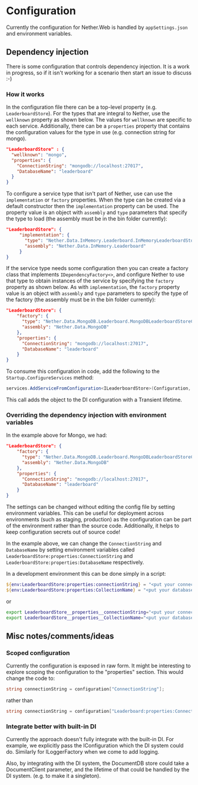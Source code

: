 # Configuration

Currently the configuration for Nether.Web is handled by `appSettings.json` and environment variables.

## Dependency injection
There is some configuration that controls dependency injection. It is a work in progress, so if it isn't working for a scenario then start an issue to discuss :-)

### How it works

In the configuration file there can be a top-level property (e.g. `LeaderboardStore`). For the types that are integral to Nether, use the `wellknown` property as shown below. The values for `wellknown` are specific to each service. Additionally, there can be a `properties` property that contains the configuration values for the type in use (e.g. connection string for mongo).

```json 
"LeaderboardStore" : {
  "wellknown": "mongo",
  "properties": {
    "ConnectionString": "mongodb://localhost:27017",
    "DatabaseName": "leaderboard"
  }
}
```

To configure a service type that isn't part of Nether, use can use the `implementation` or `factory` properties. When the type can be created via a default constructor then the `implementation` property can be used. The property value is an object with `assembly` and `type` parameters that specify the type to load (the assembly must be in the bin folder currently):


```json
"LeaderboardStore": {
     "implementation": {
       "type": "Nether.Data.InMemory.Leaderboard.InMemoryLeaderboardStore",
       "assembly": "Nether.Data.InMemory.Leaderboard"
     }
}
``` 

If the service type needs some configuration then you can create a factory class that implements `IDependencyFactory<>`, and configure Nether to use that type to obtain instances of the service by specifying the `factory` property as shown below. As with `implementation`, the `factory` property value is an object with `assembly` and `type` parameters to specify the type of the factory (the assembly must be in the bin folder currently):

```json
"LeaderboardStore": {
    "factory": {
      "type": "Nether.Data.MongoDB.Leaderboard.MongoDBLeaderboardStoreConfigurationFactory",
      "assembly": "Nether.Data.MongoDB"
    },
    "properties": {
      "ConnectionString": "mongodb://localhost:27017",
      "DatabaseName": "leaderboard"
    }
}
```

To consume this configuration in code, add the following to the `Startup.ConfigureServices` method:

```csharp
services.AddServiceFromConfiguration<ILeaderboardStore>(Configuration, "LeaderboardStore");
```

This call adds the object to the DI configuration with a Transient lifetime.


### Overriding the dependency injection with environment variables


In the example above for Mongo, we had:

```json
"LeaderboardStore": {
    "factory": {
      "type": "Nether.Data.MongoDB.Leaderboard.MongoDBLeaderboardStoreConfigurationFactory",
      "assembly": "Nether.Data.MongoDB"
    },
    "properties": {
      "ConnectionString": "mongodb://localhost:27017",
      "DatabaseName": "leaderboard"
    }
}
```

The settings can be changed without editing the config file by setting environment variables. This can be useful for deployment across environments (such as staging, production) as the configuration can be part of the environment rather than the source code. Additionally, it helps to keep configuration secrets out of source code!


In the example above, we can change the `ConnectionString` and `DatabaseName` by setting environment variables called `LeaderboardStore:properties:ConnectionString` and `LeaderboardStore:properties:DatabaseName` respectively.


In a development environment this can be done simply in a script:

```powershell
${env:LeaderboardStore:properties:connectionString} = "<put your connection string here>"
${env:LeaderboardStore:properties:CollectionName} = "<put your database name here>"
``` 

or 
```bash
export LeaderboardStore__properties__connectionString="<put your connection string here>"
export LeaderboardStore__properties__CollectionName="<put your database name here>"
``` 

## Misc notes/comments/ideas

### Scoped configuration
Currently the configuration is exposed in raw form. It might be interesting to explore scoping the configuration to the "properties" section. This would change the code to:

```csharp
string connectionString = configuration["ConnectionString"];
```
rather than 
```csharp
string connectionString = configuration["Leaderboard:properties:ConnectionString"];
```

### Integrate better with built-in DI
Currently the approach doesn't fully integrate with the built-in DI. For example, we explicitly pass the IConfiguration which the DI system could do. Similarly for ILoggerFactory when we come to add logging.

Also, by integrating with the DI system, the DocumentDB store could take a DocumentClient parameter, and the lifetime of that could be handled by the DI system. (e.g. to make it a singleton). 